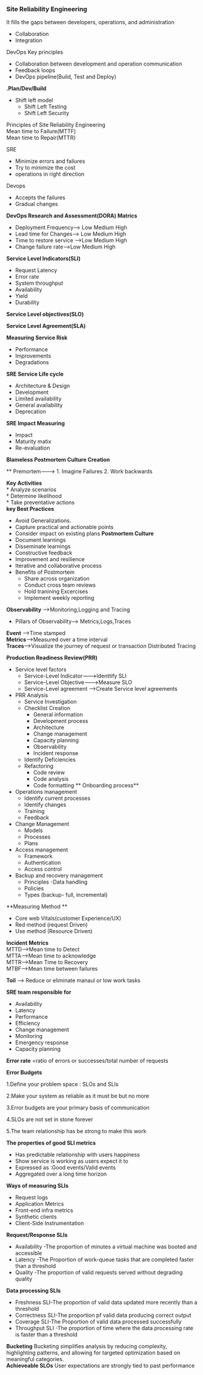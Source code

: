 ### Site Reliability Engineering 
It fills the gaps between developers, operations, and administration 
* Collaboration
* Integration

DevOps Key principles
* Collaboration between development and operation communication
* Feedback loops
* DevOps pipeline(Build, Test and Deploy)
  
**.Plan/Dev/Build**
   * Shift left model
      *  Shift Left Testing
      *  Shift Left Security

Principles of Site Reliability Engineering   
Mean time to Failure(MTTF)   
Mean time to Repair(MTTR}

SRE
* Minimize errors and failures
* Try to minimize the cost
* operations in right direction
  

Devops
* Accepts the failures
* Gradual changes  

**DevOps Research and Assessment(DORA) Matrics**
* Deployment Frequency--> Low Medium  High
* Lead time for Changes--> Low Medium  High
* Time to restore service -->Low Medium  High
* Change failure rate-->Low Medium  High

**Service Level Indicators(SLI)**
* Request Latency
* Error rate
* System throughput
* Availability
* Yield
* Durability

**Service Level objectives(SLO)**

**Service Level Agreement(SLA)**

**Measuring Service Risk**
* Performance
* Improvements
* Degradations

**SRE Service Life cycle**
 * Architecture & Design
 * Development
 * Limited availability
 * General availability
 * Deprecation

**SRE Impact Measuring**
 * Impact
 * Maturity matix
 * Re-evaluation

**Blameless Postmortem Culture Creation**

** Premortem---> 1. Imagine Failures 2. Work backwards

 **Key Activities**  
     * Analyze scenarios  
     * Determine likelihood  
     * Take preventative actions   
**key Best Practices**
  * Avoid Generalizations.
  * Capture practical and actionable points
  * Consider impact on existing plans
**Postmortem Culture**
* Document learnings
* Disseminate learnings
* Constructive feedback
* Improvement and resilience
* Iterative and collaborative process
* Benefits of Postmortem
   * Share across organization
   * Conduct cross team reviews
   * Hold tranining Excercises
   * Implement weekly reporting 

**Observability** -->Monitoring,Logging and Tracing 
* Pillars of Observability--> Metrics,Logs,Traces

**Event** -->Time stamped   
**Metrics**-->Measured over a time interval  
**Traces**-->Visualize the journey of request or transaction
Distributed Tracing 

**Production Readiness Review(PRR)**
* Service level factors
  * Service-Level Indicator--->Identtify SLI
  * Service-Level Objective--->Measure SLO
  * Service-Level agreement -->Create Service level agreements
* PRR Analysis
  * Service Investigation
  * Checklist Creation
    * General information
    * Development process
    * Architecture
    * Change management
    * Capacity planning
    * Observability
    * Incident response 
  * Identify Deficiencies
  * Refactoring
    * Code review
    * Code analysis
    * Code formatting
** Onboarding process**
 * Operations management
   *  Identify current processes
   *  Identify changes
   *  Training
   *  Feedback 
 * Change Management
   * Models
   * Processes
   * Plans
 * Access management
   * Framework
   * Authentication
   * Access control
 * Backup and recovery management
    * Principles -Data handling
    * Policies
    * Types (backup- full, incremental)

**Measuring Method **     
* Core web Vitals(customer Experience/UX)
* Red method (request Driven)
* Use method (Resource Driven)


**Incident Metrics**   
MTTD-->Mean time to Detect   
MTTA-->Mean time to acknowledge     
MTTR-->Mean Time to Recovery   
MTBF-->Mean time  between failures  

**Toil** --> Reduce or eliminate manaul  or low work tasks 

**SRE team responsible for**
* Availability
* Latency
* Performance
* Efficiency
* Change management
* Monitoring
* Emergency response
* Capacity planning 

**Error rate** =ratio of errors or successes/total number of requests 

**Error Budgets**

1.Define your problem space : SLOs and SLIs

2.Make your system as reliable as it must be but no more

3.Error budgets are your primary basis of communication 

4.SLOs are not set in stone forever

5.The team relationship has be strong to make this work

**The properties of good SLI metrics**

* Has predictable relationship with users happiness
* Show service is working as users expect it to
* Expressed as :Good events/Valid events
* Aggregated over a long time horizon

**Ways of measuring SLIs**
* Request logs
* Application Metrics
* Front-end infra metrics
* Synthetic clients
* Client-Side Instrumentation

**Request/Response SLIs**
* Availability -The proportion of minutes a virtual machine was booted and accessible
* Latency -The Proportion of work-queue tasks that are completed faster than a threshold
* Quality -The proportion of valid requests served without degrading quality

**Data processing SLIs**
* Freshness SLI-The proportion of valid data updated more recently than a threshold
* Correctness SLI-The proportion pf valid data producing correct output
* Coverage SLI-The Proportion of valid data processed successfully
* Throughput SLI -The proportion of time where the data processing rate is faster than a threshold

**Bucketing**
Bucketing simplifies analysis by reducing complexity, highlighting patterns, and allowing for targeted optimization based on meaningful categories.  
**Achieveable SLOs**
User expectations are strongly tied to past performance 




